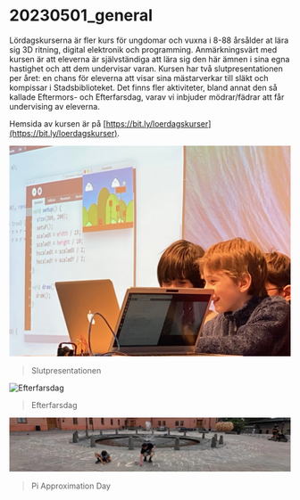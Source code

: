 # 20230501_general

Lördagskurserna är fler kurs för ungdomar och vuxna
i 8-88 årsålder at lära sig 3D ritning, digital
elektronik och programming.
Anmärkningsvärt med kursen är att eleverna
är självständiga att lära sig den här ämnen
i sina egna hastighet och att dem undervisar varan.
Kursen har två slutpresentationen per året:
en chans för eleverna att visar sina mästarverkar
till släkt och kompissar i Stadsbiblioteket.
Det finns fler aktiviteter, bland annat
den så kallade Eftermors- och Efterfarsdag,
varav vi inbjuder mödrar/fädrar att får undervising av eleverna.

Hemsida av kursen är på [https://bit.ly/loerdagskurser](https://bit.ly/loerdagskurser).

![Slutpresentationen](21.jpg)

> Slutpresentationen

![Efterfarsdag](IMG_20221119_112002.jpg)

> Efterfarsdag

![Pi Approximation Day](1_cropped.jpg)

> Pi Approximation Day
